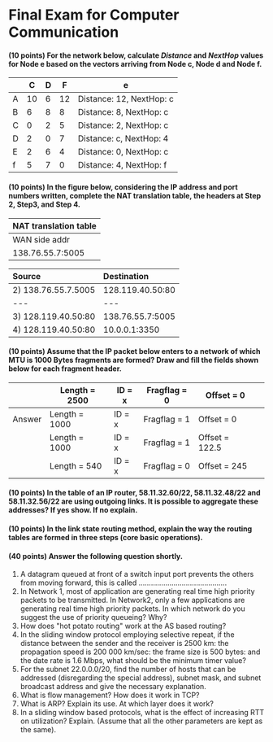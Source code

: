 # Final Exam for Computer Communication

#### (10 points) For the network below, calculate _Distance_ and _NextHop_ values for Node e based on the vectors arriving from Node c, Node d and Node f.

|   | C | D | F | e |
| --- | --- | --- | --- | --- |
| A | 10 | 6 | 12 | Distance: 12, NextHop: c |
| B | 6 | 8 | 8 | Distance: 8, NextHop: c |
| C | 0 | 2 | 5 | Distance: 2, NextHop: c |
| D | 2 | 0 | 7 | Distance: c, NextHop: 4 |
| E | 2 | 6 | 4 | Distance: 0, NextHop: c |
| f | 5 | 7 | 0 | Distance: 4, NextHop: f |

#### (10 points) In the figure below, considering the IP address and port numbers written, complete the NAT translation table, the headers at Step 2, Step3, and Step 4.

| NAT translation table |
| --- |
| WAN side addr | LAN side addr |
| 138.76.55.7:5005 | 10.0.0.1:3350 |

| Source | Destination |
| :-- | :-- |
| 2) 138.76.55.7.5005 | 128.119.40.50:80 |
| --- | --- |
| 3) 128.119.40.50:80 | 138.76.55.7:5005 |
| 4) 128.119.40.50:80 | 10.0.0.1:3350 |

#### (10 points) Assume that the IP packet below enters to a network of which MTU is 1000 Bytes fragments are formed? Draw and fill the fields shown below for each fragment header.

|   | Length = 2500 | ID = x | Fragflag = 0 | Offset = 0 |   |
| --- | --- | --- | --- | --- | --- |
| Answer | Length = 1000 | ID = x | Fragflag = 1 | Offset = 0 |   |
|   | Length = 1000 | ID = x | Fragflag = 1 | Offset = 122.5 |   |
|   | Length = 540 | ID = x | Fragflag = 0 | Offset = 245 |   |

#### (10 points) In the table of an IP router, 58.11.32.60/22, 58.11.32.48/22 and 58.11.32.56/22 are using outgoing links. It is possible to aggregate these addresses? If yes show. If no explain.

#### (10 points) In the link state routing method, explain the way the routing tables are formed in three steps (core basic operations).

#### (40 points) Answer the following question shortly.

1. A datagram queued at front of a switch input port prevents the others from moving forward, this is called …………………………………….
2. In Network 1, most of application are generating real time high priority packets to be transmitted. In Network2, only a few applications are generating real time high priority packets. In which network do you suggest the use of priority queueing? Why?
3. How does &quot;hot potato routing&quot; work at the AS based routing?
4. In the sliding window protocol employing selective repeat, if the distance between the sender and the receiver is 2500 km: the propagation speed is 200 000 km/sec: the frame size is 500 bytes: and the date rate is 1.6 Mbps, what should be the minimum timer value?
5. For the subnet 22.0.0.0/20, find the number of hosts that can be addressed (disregarding the special address), subnet mask, and subnet broadcast address and give the necessary explanation.
6. What is flow management? How does it work in TCP?
7. What is ARP? Explain its use. At which layer does it work?
8. In a sliding window based protocols, what is the effect of increasing RTT on utilization? Explain. (Assume that all the other parameters are kept as the same).
